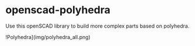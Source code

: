# openscad-polyhedra
Use this openSCAD library to build more complex parts based on polyhedra.

!Polyhedra](img/polyhedra_all.png)

